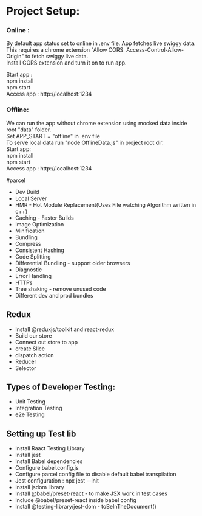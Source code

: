 # Project Setup:
### Online :
By default app status set to online in .env file. App fetches live swiggy data.<br/>
This requires a chrome extension "Allow CORS: Access-Control-Allow-Origin" to fetch swiggy live data.<br/>
Install CORS extension and turn it on to run app.<br/>

Start app : <br/>
npm install<br/>
npm start<br/>
Access app : http://localhost:1234<br/>

### Offline:
We can run the app without chrome extension using mocked data inside root "data" folder.<br/>
Set APP_START = "offline" in .env file<br/>
To serve local data run "node OfflineData.js" in project root dir.<br/>
Start app: <br/>
npm install<br/>
npm start<br/>
Access app : http://localhost:1234<br/>

#parcel
- Dev Build
- Local Server
- HMR - Hot Module Replacement(Uses File watching Algorithm written in c++)
- Caching - Faster Builds
- Image Optimization
- Minification
- Bundling
- Compress
- Consistent Hashing
- Code Splitting
- Differential Bundling - support older browsers
- Diagnostic
- Error Handling
- HTTPs
- Tree shaking - remove unused code
- Different dev and prod bundles

## Redux

- Install @reduxjs/toolkit and react-redux<br/>
- Build our store<br/>
- Connect out store to app<br/>
- create Slice<br/>
- dispatch action<br/>
- Reducer<br/>
- Selector<br/>

## Types of Developer Testing:
- Unit Testing<br/>
- Integration Testing<br/>
- e2e Testing<br/>

## Setting up Test lib
- Install Raact Testing Library
- Install jest
- Install Babel dependencies
- Configure babel.config.js
- Configure parcel config file to disable default babel transpilation
- Jest configuration : npx jest --init
- Install jsdom library 
- Install @babel/preset-react -  to make JSX work in test cases
- Include @babel/preset-react inside babel config
- Install @testing-library/jest-dom - toBeInTheDocument()

